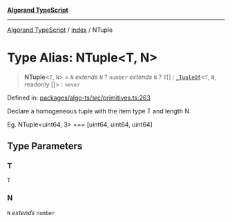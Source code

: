 [**Algorand TypeScript**](../../README.md)

***

[Algorand TypeScript](../../modules.md) / [index](../README.md) / NTuple

# Type Alias: NTuple\<T, N\>

> **NTuple**\<`T`, `N`\> = `N` *extends* `N` ? `number` *extends* `N` ? `T`[] : [`_TupleOf`](../-internal-/type-aliases/TupleOf.md)\<`T`, `N`, readonly \[\]\> : `never`

Defined in: [packages/algo-ts/src/primitives.ts:263](https://github.com/algorandfoundation/puya-ts/blob/main/packages/algo-ts/src/primitives.ts#L263)

Declare a homogeneous tuple with the item type T and length N.

Eg.
NTuple<uint64, 3> === [uint64, uint64, uint64]

## Type Parameters

### T

`T`

### N

`N` *extends* `number`

